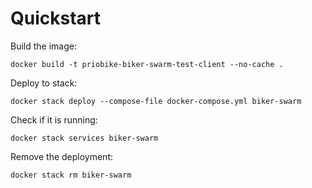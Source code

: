 # Quickstart

Build the image:
```
docker build -t priobike-biker-swarm-test-client --no-cache .
```

Deploy to stack:
```
docker stack deploy --compose-file docker-compose.yml biker-swarm
```

Check if it is running:
```
docker stack services biker-swarm
```

Remove the deployment:
```
docker stack rm biker-swarm
```